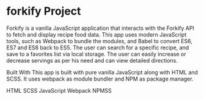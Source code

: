 # forkify Project

Forkify is a vanilla JavaScript application that interacts with the Forkify API to fetch and display recipe food data. This app uses modern JavaScript tools, such as Webpack to bundle the modules, and Babel to convert ES6, ES7 and ES8 back to ES5. The user can search for a specific recipe, and save to a favorites list via local storage. The user can easily increase or decrease servings as per his need and can view detailed directions.

Built With
This app is built with pure vanilla JavaScript along with HTML and SCSS. It uses webpack as module bundler and NPM as package manager.

HTML
SCSS
JavaScript
Webpack
NPMSS
